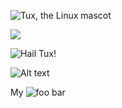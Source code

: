 ![Tux, the Linux mascot](/assets/images/tux.png)

![](/assets/favicon.ico)

![Hail Tux!](/assets/images/tux.png "Use linux, don't be crazy")

![Alt text][id]

[id]: url/to/image  "Optional title attribute"

My ![foo bar](/path/to/train.jpg "title")
